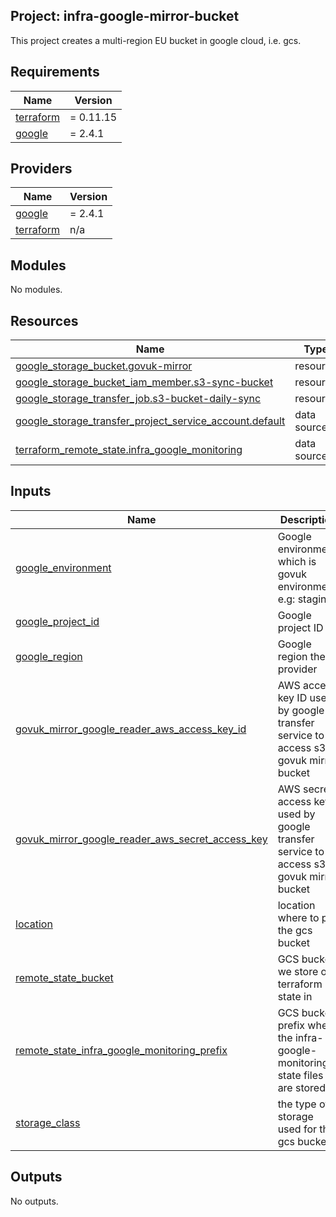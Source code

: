 ## Project: infra-google-mirror-bucket

This project creates a multi-region EU bucket in google cloud, i.e. gcs.

## Requirements

| Name | Version |
|------|---------|
| <a name="requirement_terraform"></a> [terraform](#requirement\_terraform) | = 0.11.15 |
| <a name="requirement_google"></a> [google](#requirement\_google) | = 2.4.1 |

## Providers

| Name | Version |
|------|---------|
| <a name="provider_google"></a> [google](#provider\_google) | = 2.4.1 |
| <a name="provider_terraform"></a> [terraform](#provider\_terraform) | n/a |

## Modules

No modules.

## Resources

| Name | Type |
|------|------|
| [google_storage_bucket.govuk-mirror](https://registry.terraform.io/providers/hashicorp/google/2.4.1/docs/resources/storage_bucket) | resource |
| [google_storage_bucket_iam_member.s3-sync-bucket](https://registry.terraform.io/providers/hashicorp/google/2.4.1/docs/resources/storage_bucket_iam_member) | resource |
| [google_storage_transfer_job.s3-bucket-daily-sync](https://registry.terraform.io/providers/hashicorp/google/2.4.1/docs/resources/storage_transfer_job) | resource |
| [google_storage_transfer_project_service_account.default](https://registry.terraform.io/providers/hashicorp/google/2.4.1/docs/data-sources/storage_transfer_project_service_account) | data source |
| [terraform_remote_state.infra_google_monitoring](https://registry.terraform.io/providers/hashicorp/terraform/latest/docs/data-sources/remote_state) | data source |

## Inputs

| Name | Description | Type | Default | Required |
|------|-------------|------|---------|:--------:|
| <a name="input_google_environment"></a> [google\_environment](#input\_google\_environment) | Google environment, which is govuk environment. e.g: staging | `string` | `""` | no |
| <a name="input_google_project_id"></a> [google\_project\_id](#input\_google\_project\_id) | Google project ID | `string` | `"eu-west2"` | no |
| <a name="input_google_region"></a> [google\_region](#input\_google\_region) | Google region the provider | `string` | `"eu-west2"` | no |
| <a name="input_govuk_mirror_google_reader_aws_access_key_id"></a> [govuk\_mirror\_google\_reader\_aws\_access\_key\_id](#input\_govuk\_mirror\_google\_reader\_aws\_access\_key\_id) | AWS access key ID used by google transfer service to access s3 govuk mirror bucket | `string` | n/a | yes |
| <a name="input_govuk_mirror_google_reader_aws_secret_access_key"></a> [govuk\_mirror\_google\_reader\_aws\_secret\_access\_key](#input\_govuk\_mirror\_google\_reader\_aws\_secret\_access\_key) | AWS secret access key used by google transfer service to access s3 govuk mirror bucket | `string` | n/a | yes |
| <a name="input_location"></a> [location](#input\_location) | location where to put the gcs bucket | `string` | `"eu"` | no |
| <a name="input_remote_state_bucket"></a> [remote\_state\_bucket](#input\_remote\_state\_bucket) | GCS bucket we store our terraform state in | `string` | n/a | yes |
| <a name="input_remote_state_infra_google_monitoring_prefix"></a> [remote\_state\_infra\_google\_monitoring\_prefix](#input\_remote\_state\_infra\_google\_monitoring\_prefix) | GCS bucket prefix where the infra-google-monitoring state files are stored | `string` | n/a | yes |
| <a name="input_storage_class"></a> [storage\_class](#input\_storage\_class) | the type of storage used for the gcs bucket | `string` | `"multi_regional"` | no |

## Outputs

No outputs.
